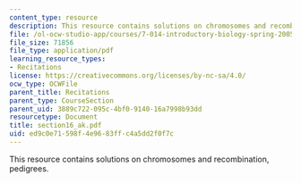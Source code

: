 ```yaml
---
content_type: resource
description: This resource contains solutions on chromosomes and recombination, pedigrees.
file: /ol-ocw-studio-app/courses/7-014-introductory-biology-spring-2005/ed9c0e71598f4e9683ffc4a5dd2f0f7c_section16_ak.pdf
file_size: 71856
file_type: application/pdf
learning_resource_types:
- Recitations
license: https://creativecommons.org/licenses/by-nc-sa/4.0/
ocw_type: OCWFile
parent_title: Recitations
parent_type: CourseSection
parent_uid: 3889c722-095c-4bf0-9140-16a7998b93dd
resourcetype: Document
title: section16_ak.pdf
uid: ed9c0e71-598f-4e96-83ff-c4a5dd2f0f7c
---
```

This resource contains solutions on chromosomes and recombination, pedigrees.